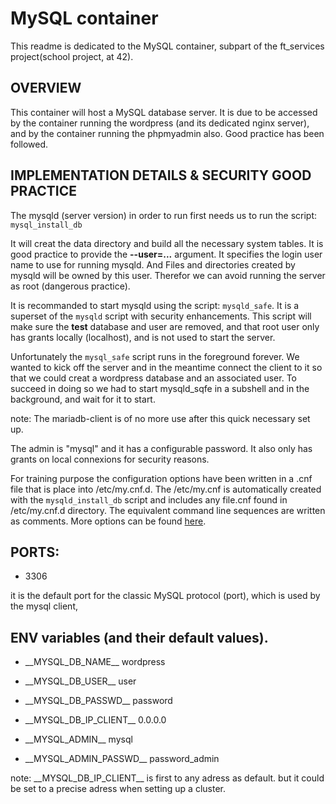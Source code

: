 # MySQL container

This readme is dedicated to the MySQL container, subpart of the ft_services
project(school project, at 42).

## OVERVIEW

This container will host a MySQL database server. It is due to be accessed by
the container running the wordpress (and its dedicated nginx server), and by
the container running the phpmyadmin also.
Good practice has been followed.

## IMPLEMENTATION DETAILS & SECURITY GOOD PRACTICE

The mysqld (server version) in order to run first needs us to run the script:
```mysql_install_db```

It will creat the data directory and build all the necessary system tables.
It is good practice to provide the **--user=...** argument. It specifies the login
user name to use for running mysqld. And Files and directories created by
mysqld will be owned by this user. Therefor we can avoid running the server as
root (dangerous practice).

It is recommanded to start mysqld using the script: `mysqld_safe`.
It is a superset of the `mysqld` script with security enhancements.
This script will make sure the **test** database and user are removed, and that
root user only has grants locally (localhost), and is not used to start the
server.

Unfortunately the `mysql_safe` script runs in the foreground forever.
We wanted to kick off the server and in the meantime connect the client to it
so that we could creat a wordpress database and an associated user.
To succeed in doing so we had to start mysqld_sqfe in a subshell and in the
background, and wait for it to start.

note: The mariadb-client is of no more use after this quick necessary set up.

The admin is "mysql" and it has a configurable password.
It also only has grants on local connexions for security reasons.

For training purpose the configuration options have been written in a .cnf file
that is place into /etc/my.cnf.d.
The /etc/my.cnf is automatically created with the `mysqld_install_db` script
and includes any file.cnf found in /etc/my.cnf.d directory.
The equivalent command line sequences are written as comments.
More options can be found [here](https://mariadb.com/kb/en/full-list-of-mariadb-options-system-and-status-variables/).

## PORTS:

- 3306 

it is the default port for the classic MySQL protocol (port), which is
used by the mysql client,

## ENV variables (and their default values).

- \_\_MYSQL_DB_NAME\_\_ wordpress
- \_\_MYSQL_DB_USER\_\_ user
- \_\_MYSQL_DB_PASSWD\_\_ password
- \_\_MYSQL_DB_IP_CLIENT\_\_ 0.0.0.0

- \_\_MYSQL_ADMIN\_\_ mysql
- \_\_MYSQL_ADMIN_PASSWD\_\_ password_admin

note: \_\_MYSQL_DB_IP_CLIENT\_\_ is first to any adress as default. but it could be
set to a precise adress when setting up a cluster.
